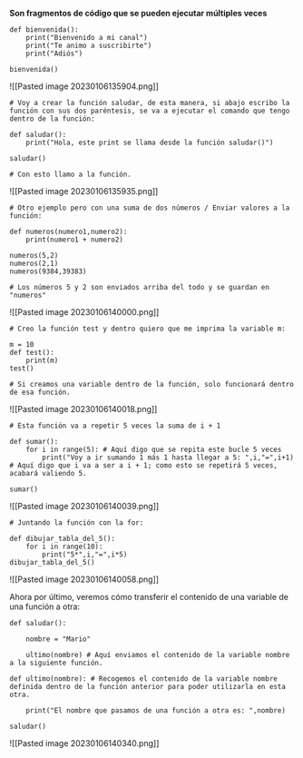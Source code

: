 **Son fragmentos de código que se pueden ejecutar múltiples veces**
```
def bienvenida():
    print("Bienvenido a mi canal")
    print("Te animo a suscribirte")
    print("Adiós")
    
bienvenida()
```
![[Pasted image 20230106135904.png]]

```
# Voy a crear la función saludar, de esta manera, si abajo escribo la función con sus dos paréntesis, se va a ejecutar el comando que tengo dentro de la función:

def saludar():
    print("Hola, este print se llama desde la función saludar()")

saludar()

# Con esto llamo a la función.
```

![[Pasted image 20230106135935.png]]

```
# Otro ejemplo pero con una suma de dos números / Enviar valores a la función:

def numeros(numero1,numero2):
    print(numero1 + numero2)

numeros(5,2)
numeros(2,1)
numeros(9384,39383)

# Los números 5 y 2 son enviados arriba del todo y se guardan en "numeros"
```

![[Pasted image 20230106140000.png]]

```
# Creo la función test y dentro quiero que me imprima la variable m:

m = 10
def test():
    print(m)
test()

# Si creamos una variable dentro de la función, solo funcionará dentro de esa función.
```

![[Pasted image 20230106140018.png]]

```
# Esta función va a repetir 5 veces la suma de i + 1

def sumar():
    for i in range(5): # Aquí digo que se repita este bucle 5 veces
        print("Voy a ir sumando 1 más 1 hasta llegar a 5: ",i,"=",i+1) # Aquí digo que i va a ser a i + 1; como esto se repetirá 5 veces, acabará valiendo 5.

sumar()
```

![[Pasted image 20230106140039.png]]

```
# Juntando la función con la for:

def dibujar_tabla_del_5():
    for i in range(10):
        print("5*",i,"=",i*5)
dibujar_tabla_del_5()
```

![[Pasted image 20230106140058.png]]

Ahora por último, veremos cómo transferir el contenido de una variable de una función a otra:

```
def saludar():

    nombre = "Mario"

    ultimo(nombre) # Aquí enviamos el contenido de la variable nombre a la siguiente función.

def ultimo(nombre): # Recogemos el contenido de la variable nombre definida dentro de la función anterior para poder utilizarla en esta otra.

    print("El nombre que pasamos de una función a otra es: ",nombre)

saludar()
```

![[Pasted image 20230106140340.png]]



